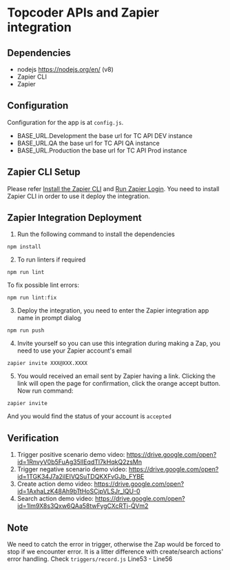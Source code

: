 # Topcoder APIs and Zapier integration

## Dependencies

- nodejs https://nodejs.org/en/ (v8)
- Zapier CLI
- Zapier

## Configuration

Configuration for the app is at `config.js`.
- BASE_URL.Development the base url for TC API DEV instance
- BASE_URL.QA the base url for TC API QA instance
- BASE_URL.Production the base url for TC API Prod instance

## Zapier CLI Setup
Please refer [Install the Zapier CLI](https://zapier.com/developer/start/install-the-zapier-cli) and [Run Zapier Login](https://zapier.com/developer/start/run-zapier-login). You need to install Zapier CLI in order to use it deploy the integration.

## Zapier Integration Deployment
1. Run the following command to install the dependencies
```
npm install
```

2. To run linters if required
```
npm run lint
```
To fix possible lint errors:
```
npm run lint:fix
```

3. Deploy the integration, you need to enter the Zapier integration app name in prompt dialog
```
npm run push
```

4. Invite yourself so you can use this integration during making a Zap, you need to use your Zapier account's email
```
zapier invite XXX@XXX.XXXX
```

5. You would received an email sent by Zapier having a link. Clicking the link will open the page for confirmation, click the orange accept button. Now run command:
```
zapier invite
```
And you would find the status of your account is `accepted`

## Verification
1. Trigger positive scenario demo video:
https://drive.google.com/open?id=1RnvyV0b5FuAg35lIEqdTl7kHqkQ2zsMn
2. Trigger negative scenario demo video:
https://drive.google.com/open?id=1TGK34J7a2iIEIVQSuTDQKXFvGJb_FYBE
3. Create action demo video:
https://drive.google.com/open?id=1AxhaLzK48Ah9bTtHoSCjpVLSJr_lQU-0
4. Search action demo video:
https://drive.google.com/open?id=1lm9X8s3Qxw6QAa58twFygCXcRTj-QVm2

## Note
We need to catch the error in trigger, otherwise the Zap would be forced to stop if we encounter error. It is a litter difference with create/search actions' error handling. Check `triggers/record.js` Line53 - Line56
